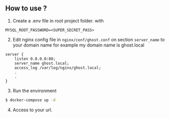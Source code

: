 ## How to use ?

1. Create a .env file in root project folder. with

```
MYSQL_ROOT_PASSWORD=<SUPER_SECRET_PASS>
```

2. Edit nginx config file in `nginx/conf/ghost.conf` on section `server_name` to your domain name for example my domain name is ghost.local

```
server {
    listen 0.0.0.0:80;
    server_name ghost.local;
    access_log /var/log/nginx/ghost.local;
    .
    .
}
```

3. Run the environment

```bash
$ docker-compose up -d
```

4. Access to your url.